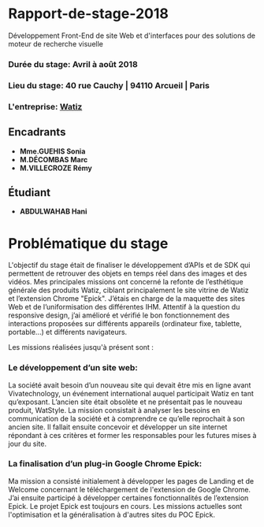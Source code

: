 # Rapport-de-stage-2018
Développement Front-End de site Web et d'interfaces pour des solutions de moteur de recherche visuelle

### Durée du stage: Avril à août 2018
### Lieu du stage: 40 rue Cauchy | 94110 Arcueil | Paris
### L'entreprise:  [Watiz](https://watiz.io)

## Encadrants

* **Mme.GUEHIS Sonia** 
* **M.DÉCOMBAS Marc** 
* **M.VILLECROZE Rémy** 
## Étudiant
* **ABDULWAHAB Hani** 
# Problématique du stage
L'objectif du stage était de finaliser le développement d’APIs et de SDK qui permettent de retrouver des objets en temps réel dans des images et des vidéos. 
Mes principales missions ont concerné la refonte de l’esthétique générale des produits Watiz, ciblant principalement le site vitrine de Watiz et l’extension Chrome "Epick".
J’étais en charge de la maquette des sites Web et de l’uniformisation des différentes IHM. Attentif à la question du responsive design, j’ai amélioré et vérifié le bon fonctionnement des interactions proposées sur différents appareils (ordinateur fixe, tablette, portable...) et différents navigateurs. 

Les missions réalisées jusqu'à présent sont :
### Le développement d’un site web:
La société avait besoin d’un nouveau site qui devait être mis en ligne avant Vivatechnology, un événement international auquel participait Watiz en tant qu’exposant.
L’ancien site était obsolète et ne présentait pas le nouveau produit, WatStyle. La mission consistait à analyser les besoins en communication de la société et à comprendre ce qu’elle reprochait à son ancien site. Il fallait ensuite concevoir et développer un site internet répondant à ces critères et former les responsables pour les futures mises à jour du site.

### La finalisation d’un plug-in Google Chrome Epick:
Ma mission a consisté initialement à développer les pages de Landing et de Welcome concernant le téléchargement de l'extension de Google Chrome. J’ai ensuite participé à développer certaines fonctionnalités de l’extension Epick. Le projet Epick est toujours en cours. Les missions actuelles sont l'optimisation et la généralisation à d'autres sites du POC Epick. 
